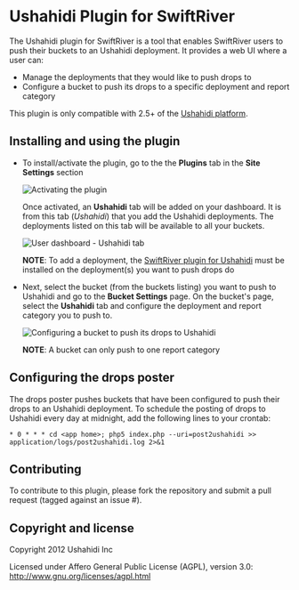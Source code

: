 # Ushahidi Plugin for SwiftRiver
The Ushahidi plugin for SwiftRiver is a tool that enables SwiftRiver users to push their buckets to an Ushahidi deployment. It provides a web UI where a user can:

* Manage the deployments that they would like to push drops to
* Configure a bucket to push its drops to a specific deployment and report category

This plugin is only compatible with 2.5+ of the [Ushahidi platform](https://github.com/ushahidi/Ushahidi_Web).


## Installing and using the plugin
 * To install/activate the plugin, go to the the __Plugins__ tab in the __Site Settings__ section

   ![Activating the plugin](https://dl.dropbox.com/u/2635815/enable-plugin.png)

	Once activated, an __Ushahidi__ tab will be added on your dashboard. It is from this tab (_Ushahidi_) that you add the Ushahidi deployments. The deployments
	listed on this tab will be available to all your buckets.

	![User dashboard - Ushahidi tab](https://dl.dropbox.com/u/2635815/dashboard-tab-ushahidi.png)

	__NOTE__: To add a deployment, the [SwiftRiver plugin for Ushahidi](https://github.com/ushahidi/ushahidi-plugin-swiftriver) must be installed on the deployment(s) 
	you want to push drops do

* Next, select the bucket (from the buckets listing) you want to push to Ushahidi and go to the __Bucket Settings__ page. On the bucket's page, select the __Ushahidi__ tab and configure the deployment and report category you to push to.

	![Configuring a bucket to push its drops to Ushahidi](https://dl.dropbox.com/u/2635815/bucket-settings-ushahidi-tab.png)

	__NOTE__: A bucket can only push to one report category


## Configuring the drops poster
The drops poster pushes buckets that have been configured to push their drops to an Ushahidi deployment.
To schedule the posting of drops to Ushahidi every day at midnight, add the following lines to your crontab:

    * 0 * * * cd <app home>; php5 index.php --uri=post2ushahidi >> application/logs/post2ushahidi.log 2>&1


## Contributing
To contribute to this plugin, please fork the repository and submit a pull request (tagged against an issue #).


## Copyright and license
Copyright 2012 Ushahidi Inc

Licensed under Affero General Public License (AGPL), version 3.0: http://www.gnu.org/licenses/agpl.html